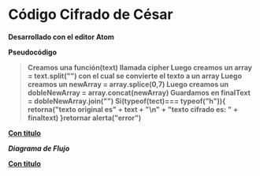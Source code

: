 <h1> Código Cifrado de César
<h4> Desarrollado con el editor Atom

**Pseudocódigo**
>Creamos una función(text) llamada cipher
Luego creamos un array = text.split("") con el cual se convierte el
  texto a un array
Luego creamos un newArray = array.splice(0,7)
Luego creamos un dobleNewArray = array.concat(newArray)
Guardamos en finalText = dobleNewArray.join("")
Si(typeof(tect)=== typeof("h")){
retorna("texto original es" + text + "\n" + "texto cifrado es: " + finaltext)
}retornar alerta("error")

[Con titulo](http://subefotos.com/ver/?67ac06868812cf56522b9923a04e257bo.jpg "pseudocódigo")

***Diagrama de Flujo***

[Con titulo](http://subefotos.com/ver/?57f4f4191ad25c2b9110c505d4c8cc85o.jpg "Flujograma-continuará")
